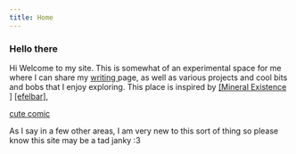 ```yaml
---
title: Home
---
```


### Hello there 

Hi
Welcome to my site. This is somewhat of an experimental space for me where I can share my [writing ](writing.html) page, as well as various projects and cool bits and bobs that I enjoy exploring. This place is inspired by [[Mineral Existence ]](https://mineralexistence.com) [[efelbar]](https://merveilles.town/@flbr),

[cute comic](https://questionablecontent.net)

As I say in a few other areas, I am very new to this sort of thing so please know this site may be a tad janky :3